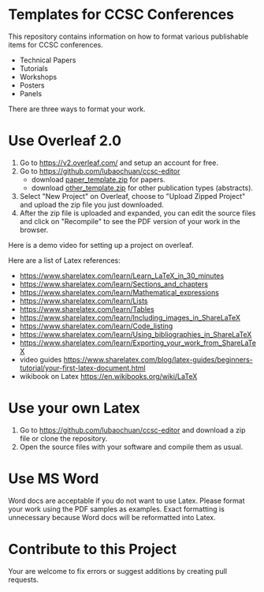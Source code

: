 # Templates for CCSC Conferences
This repository contains information on how to format various publishable items
for CCSC conferences.

- Technical Papers
- Tutorials
- Workshops
- Posters
- Panels

There are three ways to format your work.

# Use Overleaf 2.0
1. Go to https://v2.overleaf.com/ and setup an account for free.
2. Go to https://github.com/lubaochuan/ccsc-editor
    * download [paper_template.zip](https://github.com/lubaochuan/ccsc-editor/blob/master/paper_template.zip) for papers.
    * download [other_template.zip](https://github.com/lubaochuan/ccsc-editor/blob/master/other_template.zip) for other publication types (abstracts).
3. Select "New Project" on Overleaf, choose to "Upload Zipped Project" and upload the zip file you just downloaded.
4. After the zip file is uploaded and expanded, you can edit the source files and click on "Recompile" to see the PDF version of your work in the browser.

Here is a demo video for setting up a project on overleaf.
 
Here are a list of Latex references:
 - https://www.sharelatex.com/learn/Learn_LaTeX_in_30_minutes
 - https://www.sharelatex.com/learn/Sections_and_chapters
 - https://www.sharelatex.com/learn/Mathematical_expressions
 - https://www.sharelatex.com/learn/Lists
 - https://www.sharelatex.com/learn/Tables
 - https://www.sharelatex.com/learn/Including_images_in_ShareLaTeX
 - https://www.sharelatex.com/learn/Code_listing
 - https://www.sharelatex.com/learn/Using_bibliographies_in_ShareLaTeX
 - https://www.sharelatex.com/learn/Exporting_your_work_from_ShareLaTeX
 - video guides https://www.sharelatex.com/blog/latex-guides/beginners-tutorial/your-first-latex-document.html
 - wikibook on Latex https://en.wikibooks.org/wiki/LaTeX

# Use your own Latex
1. Go to https://github.com/lubaochuan/ccsc-editor and download a zip file or clone the repository.
2. Open the source files with your software and compile them as usual.

# Use MS Word
Word docs are acceptable if you do not want to use Latex. Please format your work using the PDF samples as examples. Exact formatting is unnecessary because Word docs will be reformatted into Latex.

# Contribute to this Project
Your are welcome to fix errors or suggest additions by creating pull requests.
